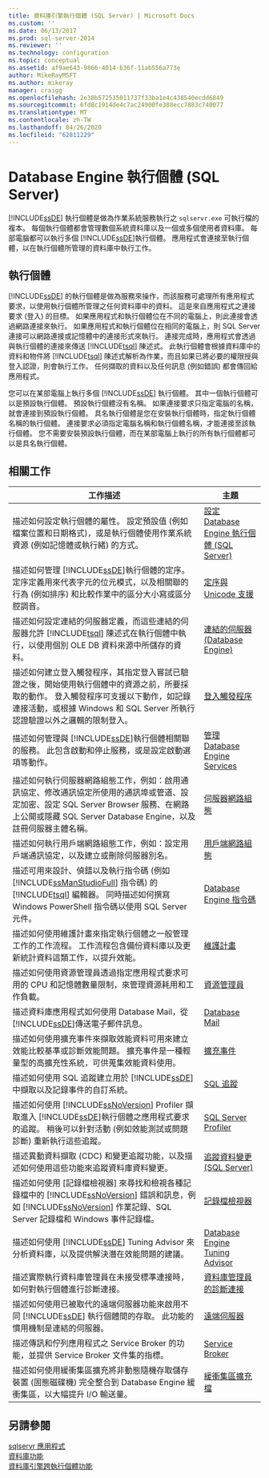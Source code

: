```yaml
---
title: 資料庫引擎執行個體 (SQL Server) | Microsoft Docs
ms.custom: ''
ms.date: 06/13/2017
ms.prod: sql-server-2014
ms.reviewer: ''
ms.technology: configuration
ms.topic: conceptual
ms.assetid: af9ae643-9866-4014-b36f-11ab556a773e
author: MikeRayMSFT
ms.author: mikeray
manager: craigg
ms.openlocfilehash: 2e38b572535011737f33ba1e4c438540ecdd6849
ms.sourcegitcommit: 6fd8c1914de4c7ac24900fe388ecc7883c740077
ms.translationtype: MT
ms.contentlocale: zh-TW
ms.lasthandoff: 04/26/2020
ms.locfileid: "62811229"
---
```

# <a name="database-engine-instances-sql-server"></a>Database Engine 執行個體 (SQL Server)
  [!INCLUDE[ssDE](../../includes/ssde-md.md)] 執行個體是做為作業系統服務執行之 `sqlservr.exe` 可執行檔的複本。 每個執行個體都會管理數個系統資料庫以及一個或多個使用者資料庫。 每部電腦都可以執行多個 [!INCLUDE[ssDE](../../includes/ssde-md.md)]執行個體。 應用程式會連接至執行個體，以在執行個體所管理的資料庫中執行工作。  
  
## <a name="instances"></a>執行個體  
 [!INCLUDE[ssDE](../../includes/ssde-md.md)] 的執行個體是做為服務來操作，而該服務可處理所有應用程式要求，以使用執行個體所管理之任何資料庫中的資料。 這是來自應用程式之連接要求 (登入) 的目標。 如果應用程式和執行個體位在不同的電腦上，則此連接會透過網路連接來執行。 如果應用程式和執行個體位在相同的電腦上，則 SQL Server 連接可以網路連接或記憶體中的連接形式來執行。 連接完成時，應用程式會透過與執行個體的連接來傳送 [!INCLUDE[tsql](../../includes/tsql-md.md)] 陳述式。 此執行個體會根據資料庫中的資料和物件將 [!INCLUDE[tsql](../../includes/tsql-md.md)] 陳述式解析為作業，而且如果已將必要的權限授與登入認證，則會執行工作。 任何擷取的資料以及任何訊息 (例如錯誤) 都會傳回給應用程式。  
  
 您可以在某部電腦上執行多個 [!INCLUDE[ssDE](../../includes/ssde-md.md)] 執行個體。 其中一個執行個體可以是預設執行個體。 預設執行個體沒有名稱。 如果連接要求只指定電腦的名稱，就會連接到預設執行個體。 具名執行個體是您在安裝執行個體時，指定執行個體名稱的執行個體。 連接要求必須指定電腦名稱和執行個體名稱，才能連接至該執行個體。 您不需要安裝預設執行個體，而在某部電腦上執行的所有執行個體都可以是具名執行個體。  
  
## <a name="related-tasks"></a>相關工作  
  
|工作描述|主題|  
|----------------------|-----------|  
|描述如何設定執行個體的屬性。 設定預設值 (例如檔案位置和日期格式)，或是執行個體使用作業系統資源 (例如記憶體或執行緒) 的方式。|[設定 Database Engine 執行個體 &#40;SQL Server&#41;](database-engine-instances-sql-server.md)|  
|描述如何管理 [!INCLUDE[ssDE](../../includes/ssde-md.md)]執行個體的定序。 定序定義用來代表字元的位元模式，以及相關聯的行為 (例如排序) 和比較作業中的區分大小寫或區分腔調音。|[定序與 Unicode 支援](../../relational-databases/collations/collation-and-unicode-support.md)|  
|描述如何設定連結的伺服器定義，而這些連結的伺服器允許 [!INCLUDE[tsql](../../includes/tsql-md.md)] 陳述式在執行個體中執行，以使用個別 OLE DB 資料來源中所儲存的資料。|[連結的伺服器 &#40;Database Engine&#41;](../../relational-databases/linked-servers/linked-servers-database-engine.md)|  
|描述如何建立登入觸發程序，其指定登入嘗試已驗證之後，開始使用執行個體中的資源之前，所要採取的動作。 登入觸發程序可支援以下動作，如記錄連接活動，或根據 Windows 和 SQL Server 所執行認證驗證以外之邏輯的限制登入。|[登入觸發程序](../../relational-databases/triggers/logon-triggers.md)|  
|描述如何管理與 [!INCLUDE[ssDE](../../includes/ssde-md.md)]執行個體相關聯的服務。 此包含啟動和停止服務，或是設定啟動選項等動作。|[管理 Database Engine Services](manage-the-database-engine-services.md)|  
|描述如何執行伺服器網路組態工作，例如：啟用通訊協定、修改通訊協定所使用的通訊埠或管道、設定加密、設定 SQL Server Browser 服務、在網路上公開或隱藏 SQL Server Database Engine，以及註冊伺服器主體名稱。|[伺服器網路組態](server-network-configuration.md)|  
|描述如何執行用戶端網路組態工作，例如：設定用戶端通訊協定，以及建立或刪除伺服器別名。|[用戶端網路組態](client-network-configuration.md)|  
|描述可用來設計、偵錯以及執行指令碼 (例如 [!INCLUDE[ssManStudioFull](../../includes/ssmanstudiofull-md.md)] 指令碼) 的 [!INCLUDE[tsql](../../includes/tsql-md.md)] 編輯器。 同時描述如何撰寫 Windows PowerShell 指令碼以使用 SQL Server 元件。|[Database Engine 指令碼](../../relational-databases/scripting/database-engine-scripting.md)|  
|描述如何使用維護計畫來指定執行個體之一般管理工作的工作流程。 工作流程包含備份資料庫以及更新統計資料這類工作，以提升效能。|[維護計畫](../../relational-databases/maintenance-plans/maintenance-plans.md)|  
|描述如何使用資源管理員透過指定應用程式要求可用的 CPU 和記憶體數量限制，來管理資源耗用和工作負載。|[資源管理員](../../relational-databases/resource-governor/resource-governor.md)|  
|描述資料庫應用程式如何使用 Database Mail，從 [!INCLUDE[ssDE](../../includes/ssde-md.md)]傳送電子郵件訊息。|[Database Mail](../../relational-databases/database-mail/database-mail.md)|  
|描述如何使用擴充事件來擷取效能資料可用來建立效能比較基準或診斷效能問題。 擴充事件是一種輕量型的高擴充性系統，可供蒐集效能資料使用。|[擴充事件](../../relational-databases/extended-events/extended-events.md)|  
|描述如何使用 SQL 追蹤建立用於 [!INCLUDE[ssDE](../../includes/ssde-md.md)]中擷取以及記錄事件的自訂系統。|[SQL 追蹤](../../relational-databases/sql-trace/sql-trace.md)|  
|描述如何使用 [!INCLUDE[ssNoVersion](../../includes/ssnoversion-md.md)] Profiler 擷取進入 [!INCLUDE[ssDE](../../includes/ssde-md.md)]執行個體之應用程式要求的追蹤。 稍後可以針對活動 (例如效能測試或問題診斷) 重新執行這些追蹤。|[SQL Server Profiler](../../tools/sql-server-profiler/sql-server-profiler.md)|  
|描述異動資料擷取 (CDC) 和變更追蹤功能，以及描述如何使用這些功能來追蹤資料庫資料變更。|[追蹤資料變更 &#40;SQL Server&#41;](../../relational-databases/track-changes/track-data-changes-sql-server.md)|  
|描述如何使用 [記錄檔檢視器] 來尋找和檢視各種記錄檔中的 [!INCLUDE[ssNoVersion](../../includes/ssnoversion-md.md)] 錯誤和訊息，例如 [!INCLUDE[ssNoVersion](../../includes/ssnoversion-md.md)] 作業記錄、SQL Server 記錄檔和 Windows 事件記錄檔。|[記錄檔檢視器](../../relational-databases/logs/log-file-viewer.md)|  
|描述如何使用 [!INCLUDE[ssDE](../../includes/ssde-md.md)] Tuning Advisor 來分析資料庫，以及提供解決潛在效能問題的建議。|[Database Engine Tuning Advisor](../../relational-databases/performance/database-engine-tuning-advisor.md)|  
|描述實際執行資料庫管理員在未接受標準連接時，如何對執行個體進行診斷連接。|[資料庫管理員的診斷連接](diagnostic-connection-for-database-administrators.md)|  
|描述如何使用已被取代的遠端伺服器功能來啟用不同 [!INCLUDE[ssDE](../../includes/ssde-md.md)] 執行個體間的存取。 此功能的慣用機制是連結的伺服器。|[遠端伺服器](remote-servers.md)|  
|描述傳訊和佇列應用程式之 Service Broker 的功能，並提供 Service Broker 文件集的指標。|[Service Broker](sql-server-service-broker.md)|  
|描述如何使用緩衝集區擴充將非動態隨機存取儲存裝置 (固態磁碟機) 完全整合到 Database Engine 緩衝集區，以大幅提升 I/O 輸送量。|[緩衝集區擴充檔](buffer-pool-extension.md)|  
  
## <a name="see-also"></a>另請參閱  
 [sqlservr 應用程式](../../tools/sqlservr-application.md)   
 [資料庫功能](../../relational-databases/database-features.md)   
 [資料庫引擎跨執行個體功能](../database-engine-cross-instance-features.md)  
  
  
